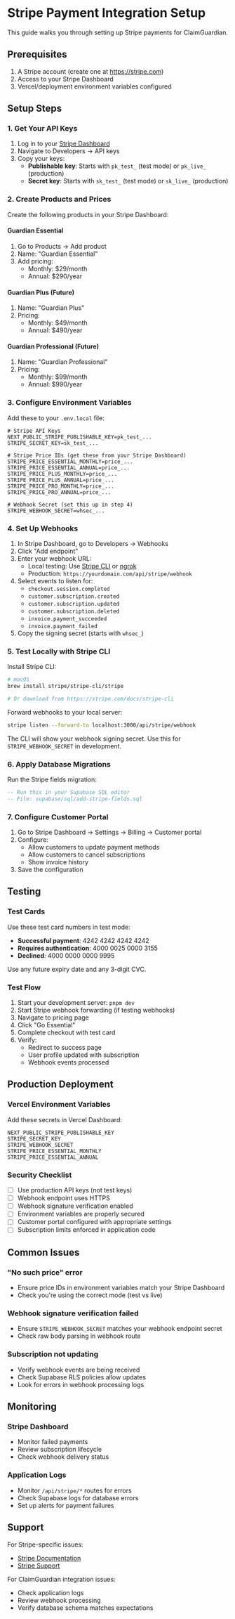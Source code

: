 # Stripe Payment Integration Setup

This guide walks you through setting up Stripe payments for ClaimGuardian.

## Prerequisites

1. A Stripe account (create one at https://stripe.com)
2. Access to your Stripe Dashboard
3. Vercel/deployment environment variables configured

## Setup Steps

### 1. Get Your API Keys

1. Log in to your [Stripe Dashboard](https://dashboard.stripe.com)
2. Navigate to Developers → API keys
3. Copy your keys:
   - **Publishable key**: Starts with `pk_test_` (test mode) or `pk_live_` (production)
   - **Secret key**: Starts with `sk_test_` (test mode) or `sk_live_` (production)

### 2. Create Products and Prices

Create the following products in your Stripe Dashboard:

#### Guardian Essential
1. Go to Products → Add product
2. Name: "Guardian Essential"
3. Add pricing:
   - Monthly: $29/month
   - Annual: $290/year

#### Guardian Plus (Future)
1. Name: "Guardian Plus"
2. Pricing:
   - Monthly: $49/month
   - Annual: $490/year

#### Guardian Professional (Future)
1. Name: "Guardian Professional"
2. Pricing:
   - Monthly: $99/month
   - Annual: $990/year

### 3. Configure Environment Variables

Add these to your `.env.local` file:

```env
# Stripe API Keys
NEXT_PUBLIC_STRIPE_PUBLISHABLE_KEY=pk_test_...
STRIPE_SECRET_KEY=sk_test_...

# Stripe Price IDs (get these from your Stripe Dashboard)
STRIPE_PRICE_ESSENTIAL_MONTHLY=price_...
STRIPE_PRICE_ESSENTIAL_ANNUAL=price_...
STRIPE_PRICE_PLUS_MONTHLY=price_...
STRIPE_PRICE_PLUS_ANNUAL=price_...
STRIPE_PRICE_PRO_MONTHLY=price_...
STRIPE_PRICE_PRO_ANNUAL=price_...

# Webhook Secret (set this up in step 4)
STRIPE_WEBHOOK_SECRET=whsec_...
```

### 4. Set Up Webhooks

1. In Stripe Dashboard, go to Developers → Webhooks
2. Click "Add endpoint"
3. Enter your webhook URL:
   - Local testing: Use [Stripe CLI](https://stripe.com/docs/stripe-cli) or [ngrok](https://ngrok.com)
   - Production: `https://yourdomain.com/api/stripe/webhook`
4. Select events to listen for:
   - `checkout.session.completed`
   - `customer.subscription.created`
   - `customer.subscription.updated`
   - `customer.subscription.deleted`
   - `invoice.payment_succeeded`
   - `invoice.payment_failed`
5. Copy the signing secret (starts with `whsec_`)

### 5. Test Locally with Stripe CLI

Install Stripe CLI:
```bash
# macOS
brew install stripe/stripe-cli/stripe

# Or download from https://stripe.com/docs/stripe-cli
```

Forward webhooks to your local server:
```bash
stripe listen --forward-to localhost:3000/api/stripe/webhook
```

The CLI will show your webhook signing secret. Use this for `STRIPE_WEBHOOK_SECRET` in development.

### 6. Apply Database Migrations

Run the Stripe fields migration:

```sql
-- Run this in your Supabase SQL editor
-- File: supabase/sql/add-stripe-fields.sql
```

### 7. Configure Customer Portal

1. Go to Stripe Dashboard → Settings → Billing → Customer portal
2. Configure:
   - Allow customers to update payment methods
   - Allow customers to cancel subscriptions
   - Show invoice history
3. Save the configuration

## Testing

### Test Cards

Use these test card numbers in test mode:

- **Successful payment**: 4242 4242 4242 4242
- **Requires authentication**: 4000 0025 0000 3155
- **Declined**: 4000 0000 0000 9995

Use any future expiry date and any 3-digit CVC.

### Test Flow

1. Start your development server: `pnpm dev`
2. Start Stripe webhook forwarding (if testing webhooks)
3. Navigate to pricing page
4. Click "Go Essential"
5. Complete checkout with test card
6. Verify:
   - Redirect to success page
   - User profile updated with subscription
   - Webhook events processed

## Production Deployment

### Vercel Environment Variables

Add these secrets in Vercel Dashboard:

```
NEXT_PUBLIC_STRIPE_PUBLISHABLE_KEY
STRIPE_SECRET_KEY
STRIPE_WEBHOOK_SECRET
STRIPE_PRICE_ESSENTIAL_MONTHLY
STRIPE_PRICE_ESSENTIAL_ANNUAL
```

### Security Checklist

- [ ] Use production API keys (not test keys)
- [ ] Webhook endpoint uses HTTPS
- [ ] Webhook signature verification enabled
- [ ] Environment variables are properly secured
- [ ] Customer portal configured with appropriate settings
- [ ] Subscription limits enforced in application code

## Common Issues

### "No such price" error
- Ensure price IDs in environment variables match your Stripe Dashboard
- Check you're using the correct mode (test vs live)

### Webhook signature verification failed
- Ensure `STRIPE_WEBHOOK_SECRET` matches your webhook endpoint secret
- Check raw body parsing in webhook route

### Subscription not updating
- Verify webhook events are being received
- Check Supabase RLS policies allow updates
- Look for errors in webhook processing logs

## Monitoring

### Stripe Dashboard
- Monitor failed payments
- Review subscription lifecycle
- Check webhook delivery status

### Application Logs
- Monitor `/api/stripe/*` routes for errors
- Check Supabase logs for database errors
- Set up alerts for payment failures

## Support

For Stripe-specific issues:
- [Stripe Documentation](https://stripe.com/docs)
- [Stripe Support](https://support.stripe.com)

For ClaimGuardian integration issues:
- Check application logs
- Review webhook processing
- Verify database schema matches expectations
